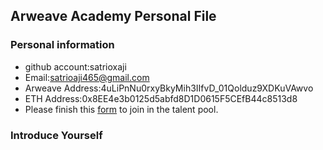 ## Arweave Academy Personal File

### Personal information

- github account:satrioxaji
- Email:satrioaji465@gmail.com
- Arweave Address:4uLiPnNu0rxyBkyMih3IIfvD_01Qolduz9XDKuVAwvo
- ETH Address:0x8EE4e3b0125d5abfd8D1D0615F5CEfB44c8513d8
- Please finish this [form](https://docs.google.com/forms/d/e/1FAIpQLSfWA5fIIcBgmRppm3jNz5vmf9Mai_QMVil-2pO4r7YKn_Zhtw/viewform?usp=sf_link) to join in the talent pool.

### Introduce Yourself
